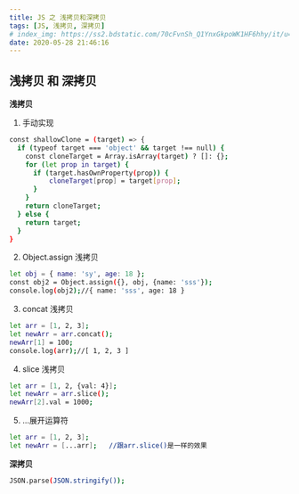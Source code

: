 ```yaml
---
title: JS 之 浅拷贝和深拷贝
tags: [JS, 浅拷贝, 深拷贝]
# index_img: https://ss2.bdstatic.com/70cFvnSh_Q1YnxGkpoWK1HF6hhy/it/u=2050318681,1081448419&fm=26&gp=0.jpg
date: 2020-05-28 21:46:16
---
```


## 浅拷贝 和 深拷贝

**浅拷贝**

1. 手动实现

```bash
const shallowClone = (target) => {
  if (typeof target === 'object' && target !== null) {
    const cloneTarget = Array.isArray(target) ? []: {};
    for (let prop in target) {
      if (target.hasOwnProperty(prop)) {
          cloneTarget[prop] = target[prop];
      }
    }
    return cloneTarget;
  } else {
    return target;
  }
}
```

2. Object.assign 浅拷贝

```bash
let obj = { name: 'sy', age: 18 };
const obj2 = Object.assign({}, obj, {name: 'sss'});
console.log(obj2);//{ name: 'sss', age: 18 }
```

3. concat 浅拷贝

```bash
let arr = [1, 2, 3];
let newArr = arr.concat();
newArr[1] = 100;
console.log(arr);//[ 1, 2, 3 ]
```

4. slice 浅拷贝

```bash
let arr = [1, 2, {val: 4}];
let newArr = arr.slice();
newArr[2].val = 1000;
```

5. ...展开运算符

```bash
let arr = [1, 2, 3];
let newArr = [...arr];   //跟arr.slice()是一样的效果
```

**深拷贝**

```bash
JSON.parse(JSON.stringify());
```
